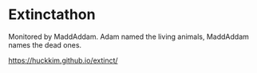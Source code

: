 # Extinctathon
 Monitored by MaddAddam. Adam named the living animals, MaddAddam names the dead ones. 

https://huckkim.github.io/extinct/
